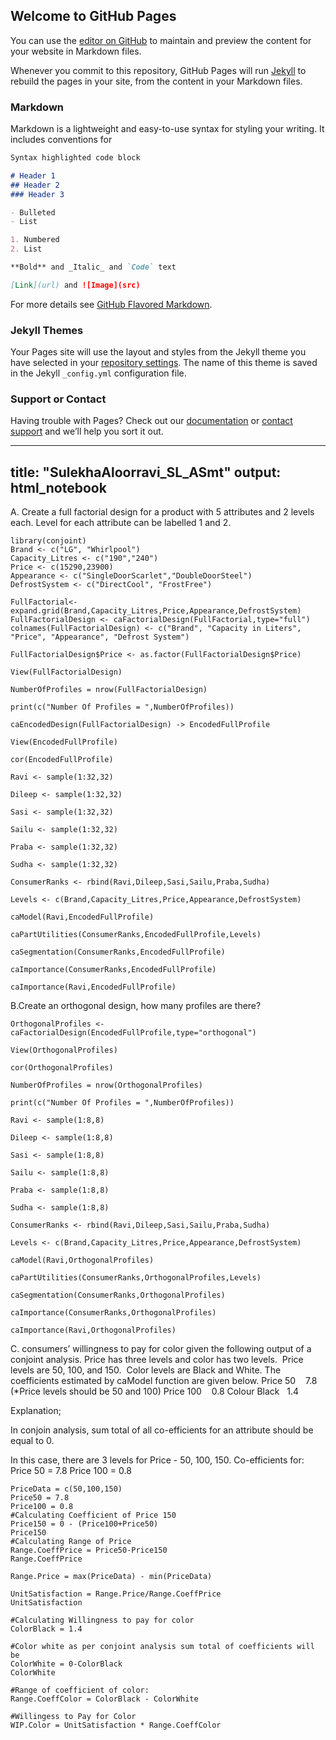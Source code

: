 ## Welcome to GitHub Pages

You can use the [editor on GitHub](https://github.com/sulekhaaloorravi/passionatelearner/edit/master/README.md) to maintain and preview the content for your website in Markdown files.

Whenever you commit to this repository, GitHub Pages will run [Jekyll](https://jekyllrb.com/) to rebuild the pages in your site, from the content in your Markdown files.

### Markdown

Markdown is a lightweight and easy-to-use syntax for styling your writing. It includes conventions for

```markdown
Syntax highlighted code block

# Header 1
## Header 2
### Header 3

- Bulleted
- List

1. Numbered
2. List

**Bold** and _Italic_ and `Code` text

[Link](url) and ![Image](src)
```

For more details see [GitHub Flavored Markdown](https://guides.github.com/features/mastering-markdown/).

### Jekyll Themes

Your Pages site will use the layout and styles from the Jekyll theme you have selected in your [repository settings](https://github.com/sulekhaaloorravi/passionatelearner/settings). The name of this theme is saved in the Jekyll `_config.yml` configuration file.

### Support or Contact

Having trouble with Pages? Check out our [documentation](https://help.github.com/categories/github-pages-basics/) or [contact support](https://github.com/contact) and we’ll help you sort it out.

---
title: "SulekhaAloorravi_SL_ASmt"
output: html_notebook
---

A. Create a full factorial design for a product with 5 attributes and 2 levels each. Level for each attribute can be labelled 1 and 2.

```{r}
library(conjoint)
Brand <- c("LG", "Whirlpool")
Capacity_Litres <- c("190","240")
Price <- c(15290,23900)
Appearance <- c("SingleDoorScarlet","DoubleDoorSteel")
DefrostSystem <- c("DirectCool", "FrostFree")

FullFactorial<- expand.grid(Brand,Capacity_Litres,Price,Appearance,DefrostSystem)
FullFactorialDesign <- caFactorialDesign(FullFactorial,type="full")
colnames(FullFactorialDesign) <- c("Brand", "Capacity in Liters", "Price", "Appearance", "Defrost System")

FullFactorialDesign$Price <- as.factor(FullFactorialDesign$Price)

View(FullFactorialDesign)

NumberOfProfiles = nrow(FullFactorialDesign)

print(c("Number Of Profiles = ",NumberOfProfiles))

caEncodedDesign(FullFactorialDesign) -> EncodedFullProfile

View(EncodedFullProfile)

cor(EncodedFullProfile)

Ravi <- sample(1:32,32)
  
Dileep <- sample(1:32,32)
  
Sasi <- sample(1:32,32)
  
Sailu <- sample(1:32,32)
  
Praba <- sample(1:32,32)
  
Sudha <- sample(1:32,32)  

ConsumerRanks <- rbind(Ravi,Dileep,Sasi,Sailu,Praba,Sudha)

Levels <- c(Brand,Capacity_Litres,Price,Appearance,DefrostSystem)

caModel(Ravi,EncodedFullProfile)

caPartUtilities(ConsumerRanks,EncodedFullProfile,Levels)

caSegmentation(ConsumerRanks,EncodedFullProfile)

caImportance(ConsumerRanks,EncodedFullProfile)

caImportance(Ravi,EncodedFullProfile)

```

B.Create an orthogonal design, how many profiles are there?

```{r}
OrthogonalProfiles <- caFactorialDesign(EncodedFullProfile,type="orthogonal")

View(OrthogonalProfiles)

cor(OrthogonalProfiles)

NumberOfProfiles = nrow(OrthogonalProfiles)

print(c("Number Of Profiles = ",NumberOfProfiles))

Ravi <- sample(1:8,8)
  
Dileep <- sample(1:8,8)
  
Sasi <- sample(1:8,8)
  
Sailu <- sample(1:8,8)
  
Praba <- sample(1:8,8)
  
Sudha <- sample(1:8,8)  

ConsumerRanks <- rbind(Ravi,Dileep,Sasi,Sailu,Praba,Sudha)

Levels <- c(Brand,Capacity_Litres,Price,Appearance,DefrostSystem)

caModel(Ravi,OrthogonalProfiles)

caPartUtilities(ConsumerRanks,OrthogonalProfiles,Levels)

caSegmentation(ConsumerRanks,OrthogonalProfiles)

caImportance(ConsumerRanks,OrthogonalProfiles)

caImportance(Ravi,OrthogonalProfiles)

```

C. consumers’ willingness to pay for color given the following output of a conjoint analysis. Price has three levels and color has two levels.  Price levels are 50, 100, and 150.  Color levels are Black and White.
The coefficients estimated by caModel function are given below.
Price 50    7.8  (*Price levels should be 50 and 100)
Price 100    0.8
Colour Black   1.4

Explanation;

In conjoin analysis, sum total of all co-efficients for an attribute should be equal to 0.

In this case, there are 3 levels for Price - 50, 100, 150.
Co-efficients for:
Price 50 = 7.8
Price 100 = 0.8

```{r}
PriceData = c(50,100,150)
Price50 = 7.8
Price100 = 0.8
#Calculating Coefficient of Price 150
Price150 = 0 - (Price100+Price50)
Price150
#Calculating Range of Price
Range.CoeffPrice = Price50-Price150
Range.CoeffPrice

Range.Price = max(PriceData) - min(PriceData)

UnitSatisfaction = Range.Price/Range.CoeffPrice
UnitSatisfaction

#Calculating Willingness to pay for color
ColorBlack = 1.4

#Color white as per conjoint analysis sum total of coefficients will be
ColorWhite = 0-ColorBlack
ColorWhite

#Range of coefficient of color:
Range.CoeffColor = ColorBlack - ColorWhite

#Willingess to Pay for Color
WIP.Color = UnitSatisfaction * Range.CoeffColor

```



